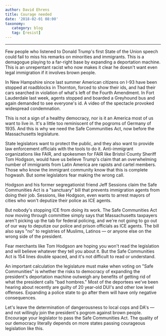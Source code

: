 ```yaml
---
author: David Ehrens
title: Courage needed
date: '2018-02-01 08:00'
taxonomy:
   category: blog
   tag: [resist]
---
```

---
Few people who listened to Donald Trump's first State of the Union speech could fail to miss his remarks on minorities and immigrants. This is a demagogue playing to a far-right base by expanding a deportation machine. This is an unrepentant racist who now makes it clear he doesn't want even legal immigration if it involves brown people.

In New Hampshire since last summer American citizens on I-93 have been stopped at roadblocks in Thornton, forced to show their ids, and had their cars searched in violation of what's left of the Fourth Amendment. In Fort Lauderdale last week, agents stopped and boarded a Greyhound bus and again demanded to see everyone's id. A video of the spectacle provoked widespread condemnation.

This is not a sign of a healthy democracy, nor is it an America most of us want to live in. It's a little too reminiscent of the pogroms of Germany of 1935. And this is why we need the Safe Communities Act, now before the Massachusetts legislature.

State legislators want to protect the public, and they also want to provide law enforcement officials with the tools to do it. Anti-immigrant organizations like FAIR, and spokesmen for FAIR like Bristol County Sheriff Tom Hodgson, would have us believe Trump's claim that an overwhelming number of immigrants from Latin America are rapists and cartel members. Those who know the immigrant community know that this is complete hogwash. But some legislators fear making the wrong call.

Hodgson and his former segregationist friend Jeff Sessions claim the Safe Communities Act is a "sanctuary" bill that prevents immigration agents from doing their job. Sessions, like Hodgson, even wants to arrest mayors of cities who won't deputize their police as ICE agents.

But nobody's stopping ICE from doing its work. The Safe Communities Act now moving through committee simply says that Massachusetts taxpayers aren't picking up the tab for federal policing, and we're not going to go out of our way to deputize our police and prison officials as ICE agents. The bill also says "no" to registries of Muslims, Latinos — or anyone else on the wrong side of the president.

Fear merchants like Tom Hodgson are hoping you won't read the legislation and will believe whatever they tell you about it. But the Safe Communities Act is 154 lines double spaced, and it's not difficult to read or understand.

An important calculation the legislature must make when voting on "Safe Communities" is whether the risks to democracy of expanding the president's deportation machine outweigh any benefits of getting rid of what the president calls "bad hombres." Most of the deportees we've been hearing about recently are guilty of 20 year-old DUI's and other low level offenses. Expanding a police state to go after them will have only negative consequences.

Let's leave the determination of dangerousness to local cops and DA's — and not willingly join the president's pogrom against brown people. Encourage your legislator to pass the Safe Communities Act. The quality of our democracy literally depends on more states passing courageous legislation like this.

